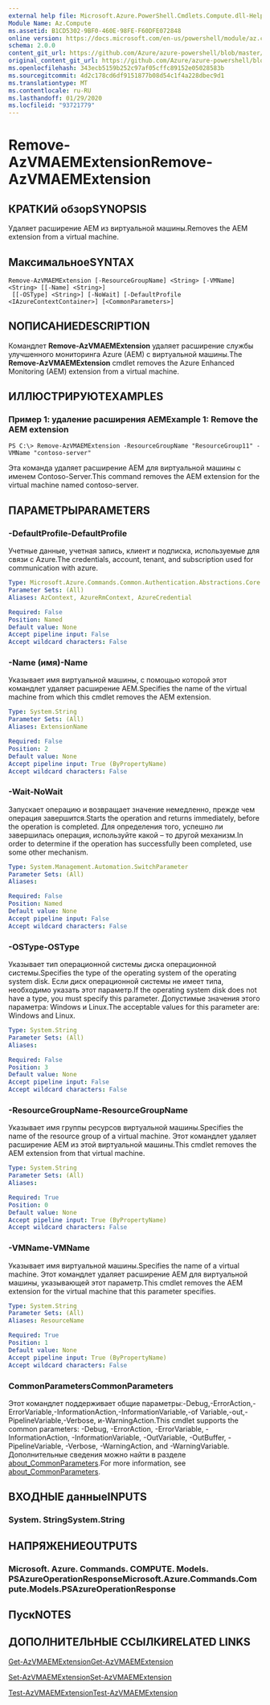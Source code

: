 ```yaml
---
external help file: Microsoft.Azure.PowerShell.Cmdlets.Compute.dll-Help.xml
Module Name: Az.Compute
ms.assetid: B1CD5302-9BF0-460E-98FE-F60DFE072848
online version: https://docs.microsoft.com/en-us/powershell/module/az.compute/remove-azvmaemextension
schema: 2.0.0
content_git_url: https://github.com/Azure/azure-powershell/blob/master/src/Compute/Compute/help/Remove-AzVMAEMExtension.md
original_content_git_url: https://github.com/Azure/azure-powershell/blob/master/src/Compute/Compute/help/Remove-AzVMAEMExtension.md
ms.openlocfilehash: 343ecb5159b252c97af05cffc89152e05028583b
ms.sourcegitcommit: 4d2c178cd6df9151877b08d54c1f4a228dbec9d1
ms.translationtype: MT
ms.contentlocale: ru-RU
ms.lasthandoff: 01/29/2020
ms.locfileid: "93721779"
---
```

# <span data-ttu-id="027a5-101">Remove-AzVMAEMExtension</span><span class="sxs-lookup"><span data-stu-id="027a5-101">Remove-AzVMAEMExtension</span></span>

## <span data-ttu-id="027a5-102">КРАТКИй обзор</span><span class="sxs-lookup"><span data-stu-id="027a5-102">SYNOPSIS</span></span>
<span data-ttu-id="027a5-103">Удаляет расширение AEM из виртуальной машины.</span><span class="sxs-lookup"><span data-stu-id="027a5-103">Removes the AEM extension from a virtual machine.</span></span>

## <span data-ttu-id="027a5-104">Максимальное</span><span class="sxs-lookup"><span data-stu-id="027a5-104">SYNTAX</span></span>

```
Remove-AzVMAEMExtension [-ResourceGroupName] <String> [-VMName] <String> [[-Name] <String>]
 [[-OSType] <String>] [-NoWait] [-DefaultProfile <IAzureContextContainer>] [<CommonParameters>]
```

## <span data-ttu-id="027a5-105">NОПИСАНИЕ</span><span class="sxs-lookup"><span data-stu-id="027a5-105">DESCRIPTION</span></span>
<span data-ttu-id="027a5-106">Командлет **Remove-AzVMAEMExtension** удаляет расширение службы улучшенного мониторинга Azure (AEM) с виртуальной машины.</span><span class="sxs-lookup"><span data-stu-id="027a5-106">The **Remove-AzVMAEMExtension** cmdlet removes the Azure Enhanced Monitoring (AEM) extension from a virtual machine.</span></span>

## <span data-ttu-id="027a5-107">ИЛЛЮСТРИРУЮТ</span><span class="sxs-lookup"><span data-stu-id="027a5-107">EXAMPLES</span></span>

### <span data-ttu-id="027a5-108">Пример 1: удаление расширения AEM</span><span class="sxs-lookup"><span data-stu-id="027a5-108">Example 1: Remove the AEM extension</span></span>
```
PS C:\> Remove-AzVMAEMExtension -ResourceGroupName "ResourceGroup11" -VMName "contoso-server"
```

<span data-ttu-id="027a5-109">Эта команда удаляет расширение AEM для виртуальной машины с именем Contoso-Server.</span><span class="sxs-lookup"><span data-stu-id="027a5-109">This command removes the AEM extension for the virtual machine named contoso-server.</span></span>

## <span data-ttu-id="027a5-110">ПАРАМЕТРЫ</span><span class="sxs-lookup"><span data-stu-id="027a5-110">PARAMETERS</span></span>

### <span data-ttu-id="027a5-111">-DefaultProfile</span><span class="sxs-lookup"><span data-stu-id="027a5-111">-DefaultProfile</span></span>
<span data-ttu-id="027a5-112">Учетные данные, учетная запись, клиент и подписка, используемые для связи с Azure.</span><span class="sxs-lookup"><span data-stu-id="027a5-112">The credentials, account, tenant, and subscription used for communication with azure.</span></span>

```yaml
Type: Microsoft.Azure.Commands.Common.Authentication.Abstractions.Core.IAzureContextContainer
Parameter Sets: (All)
Aliases: AzContext, AzureRmContext, AzureCredential

Required: False
Position: Named
Default value: None
Accept pipeline input: False
Accept wildcard characters: False
```

### <span data-ttu-id="027a5-113">-Name (имя)</span><span class="sxs-lookup"><span data-stu-id="027a5-113">-Name</span></span>
<span data-ttu-id="027a5-114">Указывает имя виртуальной машины, с помощью которой этот командлет удаляет расширение AEM.</span><span class="sxs-lookup"><span data-stu-id="027a5-114">Specifies the name of the virtual machine from which this cmdlet removes the AEM extension.</span></span>

```yaml
Type: System.String
Parameter Sets: (All)
Aliases: ExtensionName

Required: False
Position: 2
Default value: None
Accept pipeline input: True (ByPropertyName)
Accept wildcard characters: False
```

### <span data-ttu-id="027a5-115">-Wait</span><span class="sxs-lookup"><span data-stu-id="027a5-115">-NoWait</span></span>
<span data-ttu-id="027a5-116">Запускает операцию и возвращает значение немедленно, прежде чем операция завершится.</span><span class="sxs-lookup"><span data-stu-id="027a5-116">Starts the operation and returns immediately, before the operation is completed.</span></span> <span data-ttu-id="027a5-117">Для определения того, успешно ли завершилась операция, используйте какой – то другой механизм.</span><span class="sxs-lookup"><span data-stu-id="027a5-117">In order to determine if the operation has successfully been completed, use some other mechanism.</span></span>

```yaml
Type: System.Management.Automation.SwitchParameter
Parameter Sets: (All)
Aliases:

Required: False
Position: Named
Default value: None
Accept pipeline input: False
Accept wildcard characters: False
```

### <span data-ttu-id="027a5-118">-OSType</span><span class="sxs-lookup"><span data-stu-id="027a5-118">-OSType</span></span>
<span data-ttu-id="027a5-119">Указывает тип операционной системы диска операционной системы.</span><span class="sxs-lookup"><span data-stu-id="027a5-119">Specifies the type of the operating system of the operating system disk.</span></span>
<span data-ttu-id="027a5-120">Если диск операционной системы не имеет типа, необходимо указать этот параметр.</span><span class="sxs-lookup"><span data-stu-id="027a5-120">If the operating system disk does not have a type, you must specify this parameter.</span></span>
<span data-ttu-id="027a5-121">Допустимые значения этого параметра: Windows и Linux.</span><span class="sxs-lookup"><span data-stu-id="027a5-121">The acceptable values for this parameter are: Windows and Linux.</span></span>

```yaml
Type: System.String
Parameter Sets: (All)
Aliases:

Required: False
Position: 3
Default value: None
Accept pipeline input: False
Accept wildcard characters: False
```

### <span data-ttu-id="027a5-122">-ResourceGroupName</span><span class="sxs-lookup"><span data-stu-id="027a5-122">-ResourceGroupName</span></span>
<span data-ttu-id="027a5-123">Указывает имя группы ресурсов виртуальной машины.</span><span class="sxs-lookup"><span data-stu-id="027a5-123">Specifies the name of the resource group of a virtual machine.</span></span>
<span data-ttu-id="027a5-124">Этот командлет удаляет расширение AEM из этой виртуальной машины.</span><span class="sxs-lookup"><span data-stu-id="027a5-124">This cmdlet removes the AEM extension from that virtual machine.</span></span>

```yaml
Type: System.String
Parameter Sets: (All)
Aliases:

Required: True
Position: 0
Default value: None
Accept pipeline input: True (ByPropertyName)
Accept wildcard characters: False
```

### <span data-ttu-id="027a5-125">-VMName</span><span class="sxs-lookup"><span data-stu-id="027a5-125">-VMName</span></span>
<span data-ttu-id="027a5-126">Указывает имя виртуальной машины.</span><span class="sxs-lookup"><span data-stu-id="027a5-126">Specifies the name of a virtual machine.</span></span>
<span data-ttu-id="027a5-127">Этот командлет удаляет расширение AEM для виртуальной машины, указывающей этот параметр.</span><span class="sxs-lookup"><span data-stu-id="027a5-127">This cmdlet removes the AEM extension for the virtual machine that this parameter specifies.</span></span>

```yaml
Type: System.String
Parameter Sets: (All)
Aliases: ResourceName

Required: True
Position: 1
Default value: None
Accept pipeline input: True (ByPropertyName)
Accept wildcard characters: False
```

### <span data-ttu-id="027a5-128">CommonParameters</span><span class="sxs-lookup"><span data-stu-id="027a5-128">CommonParameters</span></span>
<span data-ttu-id="027a5-129">Этот командлет поддерживает общие параметры:-Debug,-ErrorAction,-ErrorVariable,-InformationAction,-InformationVariable,-of Variable,-out,-PipelineVariable,-Verbose, и-WarningAction.</span><span class="sxs-lookup"><span data-stu-id="027a5-129">This cmdlet supports the common parameters: -Debug, -ErrorAction, -ErrorVariable, -InformationAction, -InformationVariable, -OutVariable, -OutBuffer, -PipelineVariable, -Verbose, -WarningAction, and -WarningVariable.</span></span> <span data-ttu-id="027a5-130">Дополнительные сведения можно найти в разделе [about_CommonParameters](https://go.microsoft.com/fwlink/?LinkID=113216).</span><span class="sxs-lookup"><span data-stu-id="027a5-130">For more information, see [about_CommonParameters](https://go.microsoft.com/fwlink/?LinkID=113216).</span></span>

## <span data-ttu-id="027a5-131">ВХОДНЫЕ данные</span><span class="sxs-lookup"><span data-stu-id="027a5-131">INPUTS</span></span>

### <span data-ttu-id="027a5-132">System. String</span><span class="sxs-lookup"><span data-stu-id="027a5-132">System.String</span></span>

## <span data-ttu-id="027a5-133">НАПРЯЖЕНИЕ</span><span class="sxs-lookup"><span data-stu-id="027a5-133">OUTPUTS</span></span>

### <span data-ttu-id="027a5-134">Microsoft. Azure. Commands. COMPUTE. Models. PSAzureOperationResponse</span><span class="sxs-lookup"><span data-stu-id="027a5-134">Microsoft.Azure.Commands.Compute.Models.PSAzureOperationResponse</span></span>

## <span data-ttu-id="027a5-135">Пуск</span><span class="sxs-lookup"><span data-stu-id="027a5-135">NOTES</span></span>

## <span data-ttu-id="027a5-136">ДОПОЛНИТЕЛЬНЫЕ ССЫЛКИ</span><span class="sxs-lookup"><span data-stu-id="027a5-136">RELATED LINKS</span></span>

[<span data-ttu-id="027a5-137">Get-AzVMAEMExtension</span><span class="sxs-lookup"><span data-stu-id="027a5-137">Get-AzVMAEMExtension</span></span>](./Get-AzVMAEMExtension.md)

[<span data-ttu-id="027a5-138">Set-AzVMAEMExtension</span><span class="sxs-lookup"><span data-stu-id="027a5-138">Set-AzVMAEMExtension</span></span>](./Set-AzVMAEMExtension.md)

[<span data-ttu-id="027a5-139">Test-AzVMAEMExtension</span><span class="sxs-lookup"><span data-stu-id="027a5-139">Test-AzVMAEMExtension</span></span>](./Test-AzVMAEMExtension.md)


